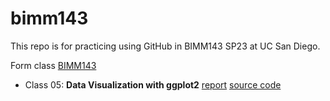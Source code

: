 # bimm143
This repo is for practicing using GitHub in BIMM143 SP23 at UC San Diego.

Form class [BIMM143](https://bioboot.github.io/bimm143_S23/)

- Class 05: **Data Visualization with ggplot2** [report](https://github.com/qqTina/bimm143/blob/main/Lab5/Lab5_data_visualization.pdf) [source code](https://github.com/qqTina/bimm143/blob/main/Lab5/Lab5_data_visualization.qmd) 
